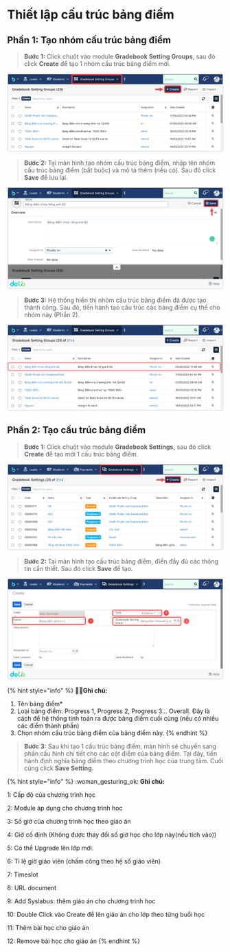 # Thiết lập cấu trúc bảng điểm

## Phần 1: Tạo nhóm cấu trúc bảng điểm

> **Bước 1:**
> Click chuột vào module **Gradebook Setting Groups**, sau đó click **Create** để tạo 1 nhóm cấu trúc bảng điểm mới.

![](<../../.gitbook/assets/1.1 (1).png>)

> **Bước 2:** Tại màn hình tạo nhóm cấu trúc bảng điểm, nhập tên nhóm cấu trúc bảng điểm (bắt buộc) và mô tả thêm (nếu có). Sau đó click **Save** để lưu lại.

![](<../../.gitbook/assets/1.2 (1).png>)

> **Bước 3:** Hệ thống hiển thị nhóm cấu trúc bảng điểm đã được tạo thành công. Sau đó, tiến hành tạo cấu trúc các bảng điểm cụ thể cho nhóm này (Phần 2).

![](<../../.gitbook/assets/1.3 (1).png>)

## Phần 2: Tạo cấu trúc bảng điểm

> **Bước 1:** Click chuột vào module **Gradebook Settings,** sau đó click **Create** để tạo mới 1 cấu trúc bảng điểm.

![](../../.gitbook/assets/2.1.png)

> **Bước 2:** Tại màn hình tạo cấu trúc bảng điểm, điền đầy đủ các thông tin cần thiết. Sau đó click **Save** để tạo.

![](../../.gitbook/assets/2.2.png)

{% hint style="info" %}
🙆🏻**Ghi chú:**

1. Tên bảng điểm\*
2. Loại bảng điểm: Progress 1, Progress 2, Progress 3... Overall. Đây là cách để hệ thống tính toán ra được bảng điểm cuối cùng (nếu có nhiều các điểm thành phần)
3. Chọn nhóm cấu trúc bảng điểm của bảng điểm này.
{% endhint %}

> **Bước 3:** Sau khi tạo 1 cấu trúc bảng điểm, màn hình sẽ chuyển sang phần cấu hình chi tiết cho các cột điểm của bảng điểm. Tại đây, tiến hành định nghĩa bảng điểm theo chương trình học của trung tâm. Cuối cùng click **Save Setting.**

{% hint style="info" %}
:woman\_gesturing\_ok: **Ghi chú:**

1: Cấp độ của chương trình học

2: Module áp dụng cho chương trình hoc

3: Số giờ của chương trình học theo giáo án

4: Giờ cố định (Không được thay đổi số giờ học cho lớp này(nếu tích vào))

5: Có thể Upgrade lên lớp mới.

6: Tỉ lệ giờ giáo viên (chấm công theo hệ số giáo viên)

7: Timeslot

8: URL document

9: Add Syslabus: thêm giáo án cho chương trình hoc

10: Double Click vào Create để lên giáo án cho lớp theo từng buổi học

11: Thêm bài học cho giáo án

12: Remove bài học cho giáo án
{% endhint %}

##
